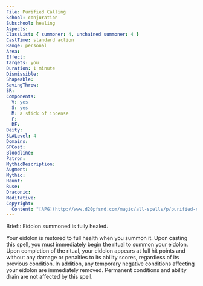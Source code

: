 ```yaml
---
File: Purified Calling
School: conjuration
Subschool: healing
Aspects: 
ClassList: { summoner: 4, unchained summoner: 4 }
CastTime: standard action
Range: personal
Area: 
Effect: 
Targets: you
Duration: 1 minute
Dismissible: 
Shapeable: 
SavingThrow: 
SR: 
Components:
  V: yes
  S: yes
  M: a stick of incense
  F: 
  DF: 
Deity: 
SLALevel: 4
Domains: 
GPCost: 
Bloodline: 
Patron: 
MythicDescription: 
Augment: 
Mythic: 
Haunt: 
Ruse: 
Draconic: 
Meditative: 
Copyright:
  Content: "[APG](http://www.d20pfsrd.com/magic/all-spells/p/purified-calling)"
---
```

Brief:: Eidolon summoned is fully healed.

Your eidolon is restored to full health when you summon it. Upon casting this spell, you must immediately begin the ritual to summon your eidolon. Upon completion of the ritual, your eidolon appears at full hit points and without any damage or penalties to its ability scores, regardless of its previous condition. In addition, any temporary negative conditions affecting your eidolon are immediately removed.  Permanent conditions and ability drain are not affected by this spell.
